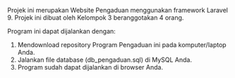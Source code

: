 Projek ini merupakan Website Pengaduan menggunakan framework Laravel 9. Projek ini dibuat oleh Kelompok 3 beranggotakan 4 orang.

Program ini dapat dijalankan dengan:
1. Mendownload repository Program Pengaduan ini pada komputer/laptop Anda.
2. Jalankan file database (db_pengaduan.sql) di MySQL Anda.
3. Program sudah dapat dijalankan di browser Anda.